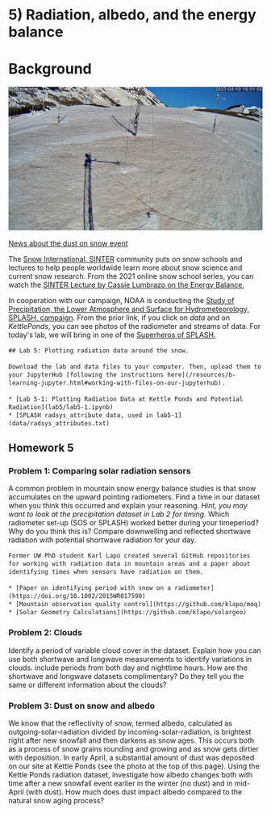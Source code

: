 # 5) Radiation, albedo, and the energy balance


# Background
![Photo of April 2023 dust event at Kettle Ponds](data/Dust_on_SOS.png)

[News about the dust on snow event](https://crestedbuttenews.com/2023/04/quicker-spring-runoff-expected-with-recent-dust-storm-impact/) 

The [Snow International, SINTER](https://nsidc.org/sinter) community puts on snow schools and lectures to help people worldwide learn more about snow science and current snow research.  From the 2021 online snow school series, you can watch the [SINTER Lecture by Cassie Lumbrazo on the Energy Balance.](https://youtu.be/LV5elFtjjcc) 

In cooperation with our campaign, NOAA is conducting the [Study of Precipitation, the Lower Atmosphere and Surface for Hydrometeorology, SPLASH, campaign](https://psl.noaa.gov/splash/). From the prior link, if you click on _data_ and on _KettlePonds_, you can see photos of the radiometer and streams of data.  For today's lab, we will bring in one of the [Superheros of SPLASH.](https://storymaps.arcgis.com/stories/093640ac6bdc479394d7fd9c7068fd27) 

```note
## Lab 5: Plotting radiation data around the snow.

Download the lab and data files to your computer. Then, upload them to your JupyterHub [following the instructions here](/resources/b-learning-jupyter.html#working-with-files-on-our-jupyterhub).

* [Lab 5-1: Plotting Radiation Data at Kettle Ponds and Potential Radiation](lab5/lab5-1.ipynb)
* [SPLASH radsys_attribute data, used in lab5-1](data/radsys_attributes.txt)

```

## Homework 5

### Problem 1: Comparing solar radiation sensors

A common problem in mountain snow energy balance studies is that snow accumulates on the upward pointing radiometers.  Find a time in our dataset when you think this occurred and explain your reasoning. _Hint, you may want to look at the precipitation dataset in Lab 2 for timing._ Which radiometer set-up (SOS or SPLASH) worked better during your timeperiod?  Why do you think this is?  Compare downwelling and reflected shortwave radiation with potential shortwave radiation for your day.
 
 ```tip
Former UW PhD student Karl Lapo created several GitHub repositories for working with radiation data in mountain areas and a paper about identifying times when sensors have radiation on them.

* [Paper on identifying period with snow on a radiometer](https://doi.org/10.1002/2015WR017590)
* [Mountain observation quality control](https://github.com/klapo/moq)
* [Solar Geometry Calculations](https://github.com/klapo/solargeo) 
```

### Problem 2: Clouds
 
Identify a period of variable cloud cover in the dataset.  Explain how you can use both shortwave and longwave measurements to identify variations in clouds.  include periods from both day and nighttime hours.  How are the shortwave and longwave datasets complimentary?  Do they tell you the same or different information about the clouds?  


### Problem 3: Dust on snow and albedo
 
We know that the reflectivity of snow, termed albedo, calculated as outgoing-solar-radiation divided by incoming-solar-radiation, is brightest right after new snowfall and then darkens as snow ages.  This occurs both as a process of snow grains rounding and growing and as snow gets dirtier with deposition.  In early April, a substantial amount of dust was deposited on our site at Kettle Ponds (see the photo at the top of this page).  Using the Kettle Ponds radiation dataset, investigate how albedo changes both with time after a new snowfall event earlier in the winter (no dust) and in mid-April (with dust).  How much does dust impact albedo compared to the natural snow aging process? 
